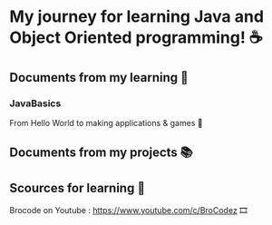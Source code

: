 # My journey for learning Java and Object Oriented programming! :coffee:

## Documents from my learning :scroll:

### JavaBasics 
From Hello World to making applications & games :brain:

## Documents from my projects :books:

## Scources for learning :bookmark:
Brocode on Youtube : https://www.youtube.com/c/BroCodez :film_strip:
